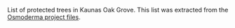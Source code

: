 List of protected trees in Kaunas Oak Grove. This list was extracted from the [Osmoderma project files](https://www.osmoderma.lt/leidiniai).
